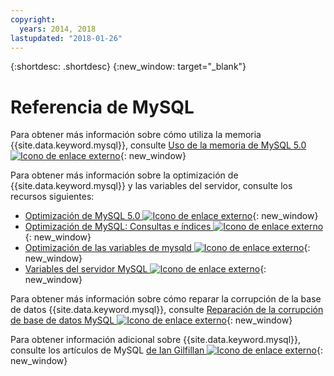 ```yaml
---
copyright:
  years: 2014, 2018
lastupdated: "2018-01-26"
---
```


{:shortdesc: .shortdesc}
{:new_window: target="_blank"}

# Referencia de MySQL

Para obtener más información sobre cómo utiliza la memoria {{site.data.keyword.mysql}}, consulte [Uso de la memoria de MySQL 5.0 ![Icono de enlace externo](../../icons/launch-glyph.svg "Icono de enlace externo")](http://dev.mysql.com/doc/refman/5.0/en/memory-use.html){: new_window}

Para obtener más información sobre la optimización de {{site.data.keyword.mysql}} y las variables del servidor, consulte los recursos siguientes:
* [Optimización de MySQL 5.0 ![Icono de enlace externo](../../icons/launch-glyph.svg "Icono de enlace externo")](http://dev.mysql.com/doc/refman/5.0/en/optimization.html){: new_window}
* [Optimización de MySQL: Consultas e índices ![Icono de enlace externo](../../icons/launch-glyph.svg "Icono de enlace externo")](http://www.databasejournal.com/features/mysql/article.php/1382791){: new_window}
* [Optimización de las variables de mysqld ![Icono de enlace externo](../../icons/launch-glyph.svg "Icono de enlace externo")](http://www.databasejournal.com/features/mysql/article.php/3367871){: new_window}
* [Variables del servidor MySQL ![Icono de enlace externo](../../icons/launch-glyph.svg "Icono de enlace externo")](http://www.mysqlperformanceblog.com/2006/06/08/mysql-server-variables-sql-layer-or-storage-engine-specific/){: new_window}

Para obtener más información sobre cómo reparar la corrupción de la base de datos {{site.data.keyword.mysql}}, consulte [Reparación de la corrupción de base de datos MySQL ![Icono de enlace externo](../../icons/launch-glyph.svg "Icono de enlace externo")](http://www.databasejournal.com/features/mysql/article.php/3300511){: new_window}

Para obtener información adicional sobre {{site.data.keyword.mysql}}, consulte los artículos de MySQL [de Ian Gilfillan ![Icono de enlace externo](../../icons/launch-glyph.svg "Icono de enlace externo")](http://www.databasejournal.com/article.php/1474351){: new_window}
